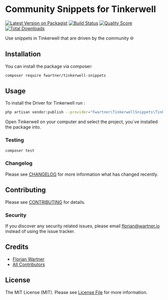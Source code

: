 # Community Snippets for Tinkerwell

[![Latest Version on Packagist](https://img.shields.io/packagist/v/fwartner/tinkerwell-snippets.svg?style=flat-square)](https://packagist.org/packages/fwartner/tinkerwell-snippets)
[![Build Status](https://img.shields.io/travis/fwartner/laravel-tinkerwell-snippets/master.svg?style=flat-square)](https://travis-ci.org/fwartner/laravel-tinkerwell-snippets)
[![Quality Score](https://img.shields.io/scrutinizer/g/fwartner/laravel-tinkerwell-snippets.svg?style=flat-square)](https://scrutinizer-ci.com/g/fwartner/laravel-tinkerwell-snippets)
[![Total Downloads](https://img.shields.io/packagist/dt/fwartner/tinkerwell-snippets.svg?style=flat-square)](https://packagist.org/packages/fwartner/tinkerwell-snippets)

Use snippets in Tinkerwell that are driven by the community 🌐

## Installation

You can install the package via composer:

```bash
composer require fwartner/tinkerwell-snippets
```

## Usage

To install the Driver for Tinkerwell run :
```bash
php artisan vendor:publish --provider="Fwartner\TinkerwellSnippets\TinkerwellSnippetsServiceProvider"
```

Open Tinkerwell on your computer and select the project, you´ve installed the package into.

### Testing

``` bash
composer test
```

### Changelog

Please see [CHANGELOG](CHANGELOG.md) for more information what has changed recently.

## Contributing

Please see [CONTRIBUTING](CONTRIBUTING.md) for details.

### Security

If you discover any security related issues, please email florian@wartner.io instead of using the issue tracker.

## Credits

- [Florian Wartner](https://github.com/fwartner)
- [All Contributors](../../contributors)

## License

The MIT License (MIT). Please see [License File](LICENSE.md) for more information.
